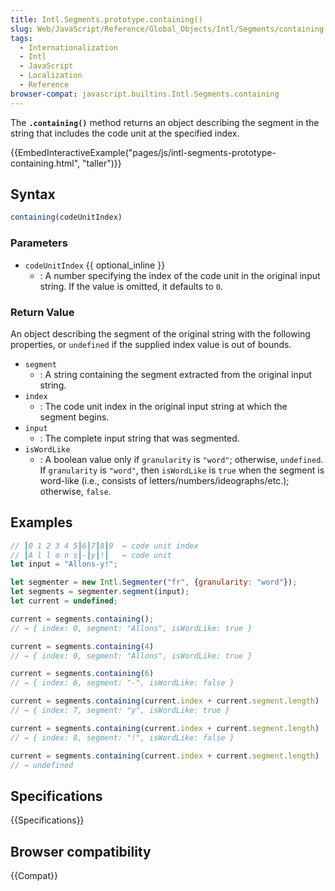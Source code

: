 ```yaml
---
title: Intl.Segments.prototype.containing()
slug: Web/JavaScript/Reference/Global_Objects/Intl/Segments/containing
tags:
  - Internationalization
  - Intl
  - JavaScript
  - Localization
  - Reference
browser-compat: javascript.builtins.Intl.Segments.containing
---
```


The **`.containing()`** method returns an object describing the segment in the string that includes the code unit at the specified index.

{{EmbedInteractiveExample("pages/js/intl-segments-prototype-containing.html", "taller")}}

## Syntax

```js
containing(codeUnitIndex)
```

### Parameters

- `codeUnitIndex` {{ optional_inline }}
  - : A number specifying the index of the code unit in the original input string.  If the value is omitted, it defaults to `0`.

### Return Value

An object describing the segment of the original string with the following properties, or `undefined` if the supplied index value is out of bounds.

- `segment`
  - : A string containing the segment extracted from the original input string.
- `index`
  - : The code unit index in the original input string at which the segment begins.
- `input`
  - : The complete input string that was segmented.
- `isWordLike`
  - : A boolean value only if `granularity` is `"word"`; otherwise, `undefined`.  If `granularity` is `"word"`, then `isWordLike` is `true` when the segment is word-like (i.e., consists of letters/numbers/ideographs/etc.); otherwise, `false`.

## Examples

```js
// ┃0 1 2 3 4 5┃6┃7┃8┃9  ← code unit index
// ┃A l l o n s┃-┃y┃!┃   ← code unit
let input = "Allons-y!";

let segmenter = new Intl.Segmenter("fr", {granularity: "word"});
let segments = segmenter.segment(input);
let current = undefined;

current = segments.containing();
// → { index: 0, segment: "Allons", isWordLike: true }

current = segments.containing(4)
// → { index: 0, segment: "Allons", isWordLike: true }

current = segments.containing(6)
// → { index: 6, segment: "-", isWordLike: false }

current = segments.containing(current.index + current.segment.length)
// → { index: 7, segment: "y", isWordLike: true }

current = segments.containing(current.index + current.segment.length)
// → { index: 8, segment: "!", isWordLike: false }

current = segments.containing(current.index + current.segment.length)
// → undefined
```

## Specifications

{{Specifications}}

## Browser compatibility

{{Compat}}
